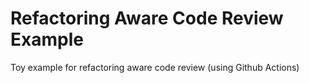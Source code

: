 # Refactoring Aware Code Review Example

Toy example for refactoring aware code review (using Github Actions)